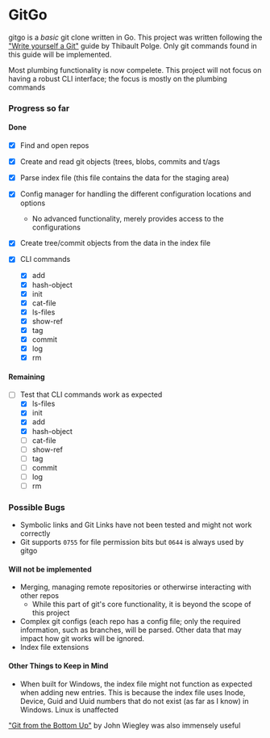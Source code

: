 # GitGo

gitgo is a *basic* git clone written in Go.
This project was written following the ["Write yourself a Git"](https://wyag.thb.lt) guide by Thibault Polge. Only git commands found in this guide will be implemented.

Most plumbing functionality is now compelete. This project will not focus on having a robust CLI interface; the focus is mostly on the plumbing commands
### Progress so far
#### Done
- [x] Find and open repos
- [x] Create and read git objects (trees, blobs, commits and t/ags
    
- [x] Parse index file (this file contains the data for the staging area)
- [x] Config manager for handling the different configuration locations and options
    - No advanced functionality, merely provides access to the configurations
- [x] Create tree/commit objects from the data in the index file
- [x] CLI commands
    - [x] add
    - [x] hash-object
    - [x] init
    - [x] cat-file
    - [x] ls-files
    - [x] show-ref
    - [x] tag
    - [x] commit
    - [x] log
    - [x] rm

#### Remaining
- [ ] Test that CLI commands work as expected
    - [x] ls-files
    - [x] init
    - [x] add
    - [x] hash-object
    - [ ] cat-file
    - [ ] show-ref
    - [ ] tag
    - [ ] commit
    - [ ] log
    - [ ] rm
  
### Possible Bugs
- Symbolic links and Git Links have not been tested and might not work correctly
- Git supports `0755` for file permission bits but `0644` is always used by gitgo
#### Will not be implemented
- Merging, managing remote repositories or otherwirse interacting with other repos
    - While this part of git's core functionality, it is beyond the scope of this project
- Complex git configs (each repo has a config file; only the required information, such as branches, will be parsed. Other data that may impact how git works will be ignored.
- Index file extensions

#### Other Things to Keep in Mind
- When built for Windows, the index file might not function as expected when adding new entries. This is because the index file uses Inode, Device, Guid and Uuid numbers that do not exist (as far as I know) in Windows. Linux is unaffected


 ["Git from the Bottom Up"](https://jwiegley.github.io/git-from-the-bottom-up/) by John Wiegley was also immensely useful

